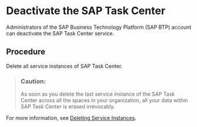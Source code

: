 <!-- loio2183b2bd0e7f4b0180c1d2b98a6a7148 -->

# Deactivate the SAP Task Center

Administrators of the SAP Business Technology Platform \(SAP BTP\) account can deactivate the SAP Task Center service.



## Procedure

Delete all service instances of SAP Task Center.

 > ### Caution:  
> As soon as you delete the last service instance of the SAP Task Center across all the spaces in your organization, all your data within SAP Task Center is erased irrevocably.

 For more information, see [Deleting Service Instances](https://help.sap.com/viewer/65de2977205c403bbc107264b8eccf4b/Cloud/en-US/aa0d25a3ec904607920619d4cd9095b5.html).

